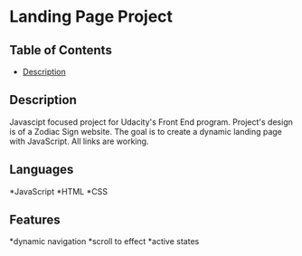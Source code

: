# Landing Page Project

## Table of Contents

* [Description](#Description)

## Description

Javascipt focused project for Udacity's Front End program. Project's design is of a Zodiac Sign website. The goal is to create a dynamic landing page with JavaScript. All links are working.

## Languages

*JavaScript
*HTML
*CSS

## Features

*dynamic navigation
*scroll to effect
*active states
